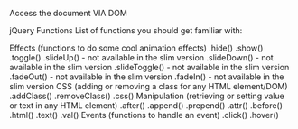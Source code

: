 Access the document VIA DOM

jQuery Functions
List of functions you should get familiar with:

Effects (functions to do some cool animation effects)
.hide()
.show()
.toggle()
.slideUp() - not available in the slim version
.slideDown() - not available in the slim version
.slideToggle() - not available in the slim version
.fadeOut() - not available in the slim version
.fadeIn() - not available in the slim version
CSS (adding or removing a class for any HTML element/DOM)
.addClass()
.removeClass()
.css()
Manipulation (retrieving or setting value or text in any HTML element)
.after()
.append()
.prepend()
.attr()
.before()
.html()
.text()
.val()
Events (functions to handle an event)
.click()
.hover()